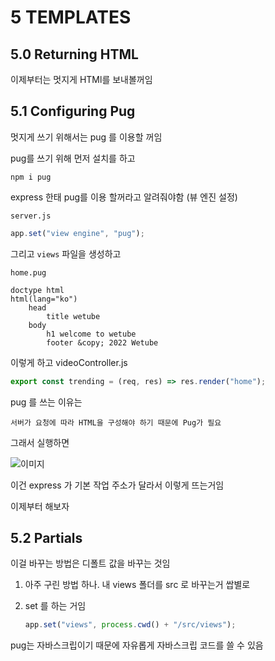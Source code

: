 # 5 TEMPLATES

## 5.0 Returning HTML

이제부터는 멋지게 HTMl를 보내볼꺼임

## 5.1 Configuring Pug

멋지게 쓰기 위해서는 pug 를 이용할 꺼임

pug를 쓰기 위해 먼저 설치를 하고

```
npm i pug
```

express 한태 pug를 이용 할꺼라고 알려줘야함
(뷰 엔진 설정)

`server.js`

```js
app.set("view engine", "pug");
```

그리고 `views` 파일을 생성하고

`home.pug`

```pug
doctype html
html(lang="ko")
    head
        title wetube
    body
        h1 welcome to wetube
        footer &copy; 2022 Wetube
```

이렇게 하고
videoController.js

```js
export const trending = (req, res) => res.render("home");
```

pug 를 쓰는 이유는

    서버가 요청에 따라 HTML을 구성해야 하기 때문에 Pug가 필요

그래서 실행하면

![이미지](https://media.vlpt.us/images/estell/post/702af533-4a83-42e2-8b5d-ccc5cacf61bf/%E1%84%89%E1%85%B3%E1%84%8F%E1%85%B3%E1%84%85%E1%85%B5%E1%86%AB%E1%84%89%E1%85%A3%E1%86%BA%202022-01-26%20%E1%84%8B%E1%85%A9%E1%84%8C%E1%85%A5%E1%86%AB%202.29.00.png)

이건 express 가 기본 작업 주소가 달라서 이렇게 뜨는거임

이제부터 해보자

## 5.2 Partials

이걸 바꾸는 방법은 디폴트 값을 바꾸는 것임

1. 아주 구린 방법 하나. 내 views 폴더를 src 로 바꾸는거 쌉별로

2. set 를 하는 거임
   ```js
   app.set("views", process.cwd() + "/src/views");
   ```

pug는 자바스크립이기 때문에 자유롭게 자바스크립 코드를 쓸 수 있음
